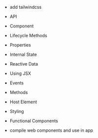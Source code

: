- add tailwindcss

- API
- Component
- Lifecycle Methods
- Properties
- Internal State
- Reactive Data
- Using JSX
- Events
- Methods
- Host Element
- Styling
- Functional Components

- compile web components and use in app
